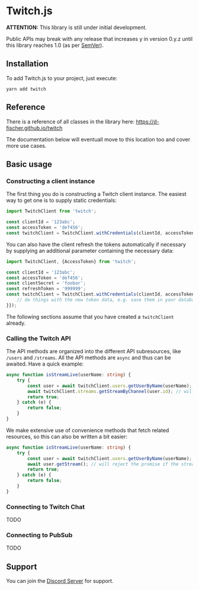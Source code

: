 # Twitch.js
__ATTENTION:__ This library is still under initial development.

Public APIs may break with any release that increases y in version 0.y.z until this library reaches 1.0 (as per [SemVer](http://semver.org/#spec-item-4)).

## Installation

To add Twitch.js to your project, just execute:
	
	yarn add twitch

## Reference

There is a reference of all classes in the library here: https://d-fischer.github.io/twitch

The documentation below will eventuall move to this location too and cover more use cases.
	
## Basic usage

### Constructing a client instance

The first thing you do is constructing a Twitch client instance. The easiest way to get one is to supply static credentials:

```typescript
import TwitchClient from 'twitch';

const clientId = '123abc';
const accessToken = 'def456';
const twitchClient = TwitchClient.withCredentials(clientId, accessToken);
```

You can also have the client refresh the tokens automatically if necessary by supplying an additional parameter containing the necessary data:

```typescript
import TwitchClient, {AccessToken} from 'twitch';

const clientId = '123abc';
const accessToken = 'def456';
const clientSecret = 'foobar';
const refreshToken = '999999';
const twitchClient = TwitchClient.withCredentials(clientId, accessToken, {clientSecret, refreshToken, onRefresh: (token: AccessToken) => {
	// do things with the new token data, e.g. save them in your database
}});
```

The following sections assume that you have created a `twitchClient` already.

### Calling the Twitch API

The API methods are organized into the different API subresources, like `/users` and `/streams`. All the API methods are `async` and thus can be awaited. Have a quick example:

```typescript
async function isStreamLive(userName: string) {
	try {
		const user = await twitchClient.users.getUserByName(userName);
		await twitchClient.streams.getStreamByChannel(user.id); // will reject the promise if the stream is not live
		return true;
	} catch (e) {
		return false;
	}
}
```

We make extensive use of convenience methods that fetch related resources, so this can also be written a bit easier:

```typescript
async function isStreamLive(userName: string) {
	try {
		const user = await twitchClient.users.getUserByName(userName);
		await user.getStream(); // will reject the promise if the stream is not live
		return true;
	} catch (e) {
		return false;
	}
}
```

### Connecting to Twitch Chat

TODO

### Connecting to PubSub

TODO

## Support
You can join the [Discord Server](https://discord.gg/b9ZqMfz) for support.
